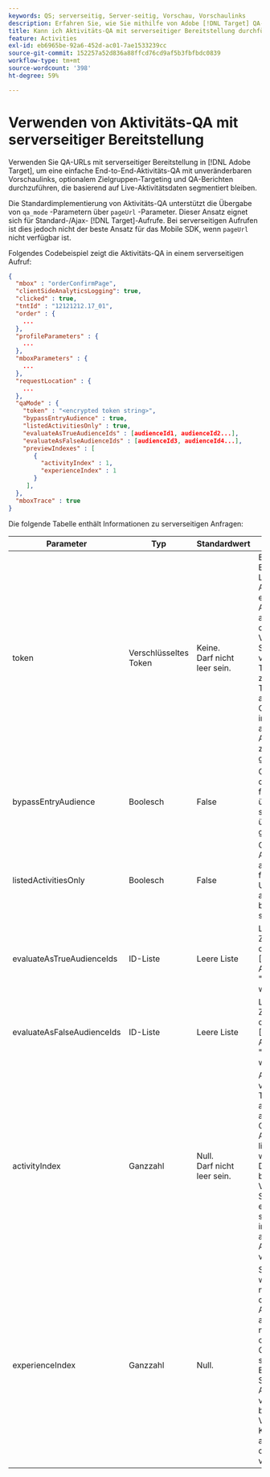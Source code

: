 ```yaml
---
keywords: QS; serverseitig, Server-seitig, Vorschau, Vorschaulinks
description: Erfahren Sie, wie Sie mithilfe von Adobe [!DNL Target] QA-URLs mit serverseitiger Bereitstellung einfach End-to-End-Aktivitäts-QAs durchführen können, die unveränderbare Vorschaulinks, optionales Zielgruppen-Targeting und QA-Berichte enthalten, die basierend auf Live-Aktivitätsdaten segmentiert bleiben.
title: Kann ich Aktivitäts-QA mit serverseitiger Bereitstellung durchführen?
feature: Activities
exl-id: eb6965be-92a6-452d-ac01-7ae1533239cc
source-git-commit: 152257a52d836a88ffcd76cd9af5b3fbfbdc0839
workflow-type: tm+mt
source-wordcount: '398'
ht-degree: 59%

---
```


# Verwenden von Aktivitäts-QA mit serverseitiger Bereitstellung

Verwenden Sie QA-URLs mit serverseitiger Bereitstellung in [!DNL Adobe Target], um eine einfache End-to-End-Aktivitäts-QA mit unveränderbaren Vorschaulinks, optionalem Zielgruppen-Targeting und QA-Berichten durchzuführen, die basierend auf Live-Aktivitätsdaten segmentiert bleiben.

Die Standardimplementierung von Aktivitäts-QA unterstützt die Übergabe von `qa_mode` -Parametern über `pageUrl` -Parameter. Dieser Ansatz eignet sich für Standard-/Ajax- [!DNL Target]-Aufrufe. Bei serverseitigen Aufrufen ist dies jedoch nicht der beste Ansatz für das Mobile SDK, wenn `pageUrl` nicht verfügbar ist.

Folgendes Codebeispiel zeigt die Aktivitäts-QA in einem serverseitigen Aufruf:

```json
{
  "mbox" : "orderConfirmPage",
  "clientSideAnalyticsLogging": true,
  "clicked" : true,
  "tntId" : "12121212.17_01",
  "order" : {
    ...
  },
  "profileParameters" : {
    ...
  },
  "mboxParameters" : {
    ...
  },
  "requestLocation" : {
    ...
  },
  "qaMode" : {
    "token" : "<encrypted token string>",
    "bypassEntryAudience" : true,
    "listedActivitiesOnly" : true,
    "evaluateAsTrueAudienceIds" : [audienceId1, audienceId2...],
    "evaluateAsFalseAudienceIds" : [audienceId3, audienceId4...],
    "previewIndexes" : [
       {
         "activityIndex" : 1,
         "experienceIndex" : 1
       }
     ],
  },
  "mboxTrace" : true
}
```

Die folgende Tabelle enthält Informationen zu serverseitigen Anfragen:

| Parameter | Typ | Standardwert | Beschreibung |
|--- |--- |--- |--- |
| token | Verschlüsseltes Token | Keine.<br>Darf nicht leer sein. | Ein verschlüsseltes Element, das die Liste der Aktivitäts-IDs enthält, die in der Aktivitäts-QA ausgeführt werden dürfen.<br>Validierungsregeln: Sollte ein verschlüsseltes Token sein, das zum in der [!DNL Target] -Anfrage angegebenen Client gehört. Alle im Token angegebenen Aktivitäten müssen zu dem Client gehören. |
| bypassEntryAudience | Boolesch | False | Gibt an, ob Ziele der Einstiegsstufe für QA-Aktivitäten überprüft werden sollen oder als übereinstimmend gelten. |
| listedActivitiesOnly | Boolesch | False | Gibt an, ob QA-Aktivitäten isoliert ausgeführt oder für die aktuelle Umgebung als aktive Aktivitäten bewertet werden sollen. |
| evaluateAsTrueAudienceIds | ID-Liste | Leere Liste | Liste der Zielgruppen-IDs, die im Rahmen der [!DNL Target] -Anfrage immer als &quot;true&quot;ausgewertet werden sollen. |
| evaluateAsFalseAudienceIds | ID-Liste | Leere Liste | Liste der Zielgruppen-IDs, die im Rahmen der [!DNL Target] -Anfrage immer als &quot;false&quot;bewertet werden sollen. |
| activityIndex | Ganzzahl | Null.<br>Darf nicht leer sein. | Aktivitätsindex im verschlüsselten Token. Wenn activityIndex außerhalb der Grenzwerte der Aktivität im Token liegt oder null ist, wird er ignoriert. Der Index beginnt bei 1.<br>Validierungsregeln: Sollte mindestens ein Aktivitätsindex sein und auf eine im Token angegebene Aktivität verweisen. |
| experienceIndex | Ganzzahl | Null. | Sofern angegeben, wird ein Erlebnis nach dem Index in der Aktivitätsdefinition ausgewählt. Wenn nicht angegeben oder außerhalb der Grenzwerte, wird stattdessen die Erlebnisselektor-Strategie der Aktivität verwendet. Index beginnt mit 1 Validierungsregeln: Kann null sein oder auf ein Erlebnis in der Aktivität verweisen. |
